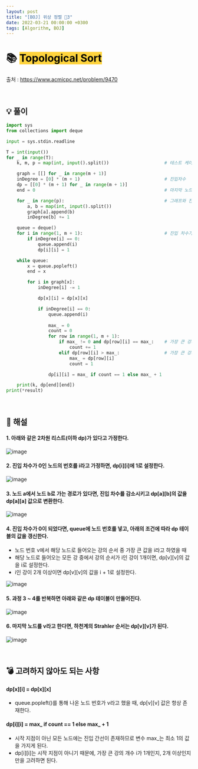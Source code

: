 ```yaml
---
layout: post
title: "[BOJ] 위상 정렬 🥇3"
date: 2022-03-21 00:00:00 +0300
tags: [Algorithm, BOJ]
---
```


# 📚 <mark style='background-color: #ffd33d'> Topological Sort </mark>

출처 : <https://www.acmicpc.net/problem/9470>

<br>

## 💡 풀이
```python
import sys
from collections import deque

input = sys.stdin.readline

T = int(input())
for _ in range(T):
    k, m, p = map(int, input().split())                     # 테스트 케이스 번호, 노드 개수, 간선의 수

    graph = [[] for _ in range(m + 1)]
    inDegree = [0] * (m + 1)                                # 진입차수
    dp = [[0] * (m + 1) for _ in range(m + 1)]
    end = 0                                                 # 마지막 노드 번호

    for _ in range(p):                                      # 그래프와 진입 차수 설정
        a, b = map(int, input().split())
        graph[a].append(b)
        inDegree[b] += 1

    queue = deque()
    for i in range(1, m + 1):                               # 진입 차수가 0인 노드 번호를 queue에 추가
        if inDegree[i] == 0:
            queue.append(i)
            dp[i][i] = 1

    while queue:
        x = queue.popleft()
        end = x

        for i in graph[x]:
            inDegree[i] -= 1

            dp[x][i] = dp[x][x]

            if inDegree[i] == 0:
                queue.append(i)
                
                max_ = 0
                count = 0
                for row in range(1, m + 1):
                    if max_ != 0 and dp[row][i] == max_:    # 가장 큰 강의 개수 카운팅
                        count += 1
                    elif dp[row][i] > max_:                 # 가장 큰 강의 개수 찾기
                        max_ = dp[row][i]
                        count = 1

                dp[i][i] = max_ if count == 1 else max_ + 1

    print(k, dp[end][end])
print(*result)
```

<br>

## 📝 해설

#### 1. 아래와 같은 2차원 리스트(이하 dp)가 있다고 가정한다.

![image](https://user-images.githubusercontent.com/76933244/159220634-ad811136-365a-46c8-bacc-66f0e2228e6e.png)



#### 2. 진입 차수가 0인 노드의 번호를 i라고 가정하면, dp[i][i]에 1로 설정한다.

![image](https://user-images.githubusercontent.com/76933244/159221083-4d5c9ef2-753c-4d38-a2cb-58d1d8888252.png)


#### 3. 노드 a에서 노드 b로 가는 경로가 있다면, 진입 차수를 감소시키고 dp[a][b]의 값을 dp[a][a] 값으로 변환한다.

![image](https://user-images.githubusercontent.com/76933244/159222000-ebb41469-4c11-47fb-bae7-e491b6cd5527.png)


#### 4. 진입 차수가 0이 되었다면, queue에 노드 번호를 넣고, 아래의 조건에 따라 dp 테이블의 값을 갱신한다.
- 노드 번호 v에서 해당 노드로 들어오는 강의 순서 중 가장 큰 값을 i라고 하였을 때
- 해당 노드로 들어오는 모든 강 중에서 강의 순서가 i인 강이 1개이면, dp[v][v]의 값을 i로 설정한다.
- i인 강이 2개 이상이면 dp[v][v]의 값을 i + 1로 설정한다.

![image](https://user-images.githubusercontent.com/76933244/159224074-ce7eb3c0-6556-4a86-9f3d-f2fbfe4829e3.png)

#### 5. 과정 3 ~ 4를 반복하면 아래와 같은 dp 테이블이 만들어진다.

![image](https://user-images.githubusercontent.com/76933244/159224623-867cf686-41f6-4483-a227-529bc525ca68.png)

#### 6. 마지막 노드를 v라고 한다면, 하천계의 Strahler 순서는 dp[v][v]가 된다.

![image](https://user-images.githubusercontent.com/76933244/159224845-ac8deff2-2697-407a-9e72-63437f4fe6ea.png)


<br>


## 💣 고려하지 않아도 되는 사항

#### dp[x][i] = dp[x][x]
- queue.popleft()를 통해 나온 노드 번호가 v라고 했을 때, dp[v][v] 값은 항상 존재한다.

#### dp[i][i] = max_ if count == 1 else max_ + 1
- 시작 지점이 아닌 모든 노드에는 진입 간선이 존재하므로 변수 max_는 최소 1의 값을 가지게 된다.
- dp[i][i]는 시작 지점이 아니기 때문에, 가장 큰 강의 개수 i가 1개인지, 2개 이상인지만을 고려하면 된다.


<br>

